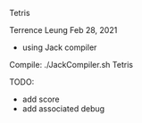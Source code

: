Tetris

Terrence Leung
Feb 28, 2021

- using Jack compiler

Compile:
./JackCompiler.sh Tetris

TODO:
- add score
- add associated debug
